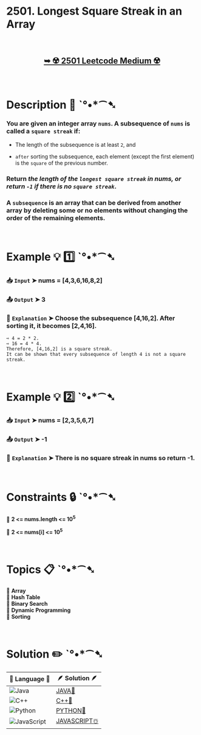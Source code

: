 # 2501. Longest Square Streak in an Array

</br>

<h2 align="center"> 

<a href="https://leetcode.com/problems/longest-square-streak-in-an-array/description/?envType=daily-question&envId=2024-10-28"><strong>➥ ☢️ 2501 Leetcode Medium ☢️ </strong></a>
</h2>

</br>

# Description 📜 ˋ°•*⁀➷

### You are given an integer array `nums`. A subsequence of `nums` is called a `square streak` if:

- The length of the subsequence is at least `2`, and

- `after` sorting the subsequence, each element (except the first element) is the `square` of the previous number.

### Return *the length of the `longest square streak` in nums, or return `-1` if there is no `square streak`*.

### A `subsequence` is an array that can be derived from another array by deleting some or no elements without changing the order of the remaining elements.

</br>

# Example 💡 1️⃣ ˋ°•*⁀➷

  ### 📥 `Input`  ➤ nums = [4,3,6,16,8,2]

  ### 📤 `Output`  ➤ 3

  ### 🔦 `Explanation`  ➤ Choose the subsequence [4,16,2]. After sorting it, it becomes [2,4,16].

    ➺ 4 = 2 * 2.
    ➺ 16 = 4 * 4.
    Therefore, [4,16,2] is a square streak.
    It can be shown that every subsequence of length 4 is not a square streak.

</br>

# Example 💡 2️⃣ ˋ°•*⁀➷

  ### 📥 `Input` ➤ nums = [2,3,5,6,7]

  ### 📤 `Output`  ➤ -1

  ### 🔦 `Explanation` ➤ There is no square streak in nums so return -1.

</br>

# Constraints 🔒 ˋ°•*⁀➷

🔹 **2 <= nums.length <= 10<sup>5</sup>** </br>

🔹 **2 <= nums[i] <= 10<sup>5</sup>** </br>

</br>

# Topics 📋 ˋ°•*⁀➷

🔸 **Array**  </br>
🔸 **Hash Table**  </br>
🔸 **Binary Search**  </br>
🔸 **Dynamic Programming**  </br>
🔸 **Sorting**  </br>

</br>

# Solution ✏️ ˋ°•*⁀➷

| 📒 Language 📒  | 🪶 Solution 🪶 |
| ------------- | ------------- |
|  ![Java](https://img.shields.io/badge/java-%23ED8B00.svg?style=for-the-badge&logo=openjdk&logoColor=white)  | [JAVA🍁]() |
|  ![C++](https://img.shields.io/badge/c++-%2300599C.svg?style=for-the-badge&logo=c%2B%2B&logoColor=white)  | [C++🎲]()  |
|  ![Python](https://img.shields.io/badge/python-3670A0?style=for-the-badge&logo=python&logoColor=ffdd54)    | [PYTHON🍰]() |
| ![JavaScript](https://img.shields.io/badge/javascript-%23323330.svg?style=for-the-badge&logo=javascript&logoColor=%23F7DF1E)   | [JAVASCRIPT☃️]() |
